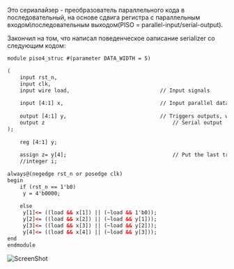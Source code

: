Это сериалайзер - преобразователь параллельного кода в последовательный, на основе сдвига регистра
с параллельным входом\последовательным выходом(PISO = parallel-input/serial-output).

Закончил на том, что написал поведенческое оаписание serializer  со следующим кодом:

```html
module piso4_struc #(parameter DATA_WIDTH = 5) 

(
    input rst_n, 
	input clk,
	input wire load,                             // Input signals
	
	input [4:1] x,                               // Input parallel data
	
	output [4:1] y,                              // Triggers outputs, wich goes to the next trigger
    output z                                         // Serial output
);   
 
    reg [4:1] y;
    
    assign z= y[4];                                  // Put the last trigger data to serial output
    //integer i;

always@(negedge rst_n or posedge clk)
begin
    if (rst_n == 1'b0)
     y = 4'b0000;
    
    else
     y[1]<= ((load && x[1]) || (~load && 1'b0));
     y[2]<= ((load && x[2]) || (~load && y[1])); 
     y[3]<= ((load && x[3]) || (~load && y[2]));
     y[4]<= ((load && x[4]) || (~load && y[3]));    
end
endmodule

```

![ScreenShot](https://raw.githubusercontent.com/sht4nigga/FPGA/Assign_Reg/JbFPGA/Transceiver/Serializer/Behavioral/Behavioral%20srlzr.jpg)
